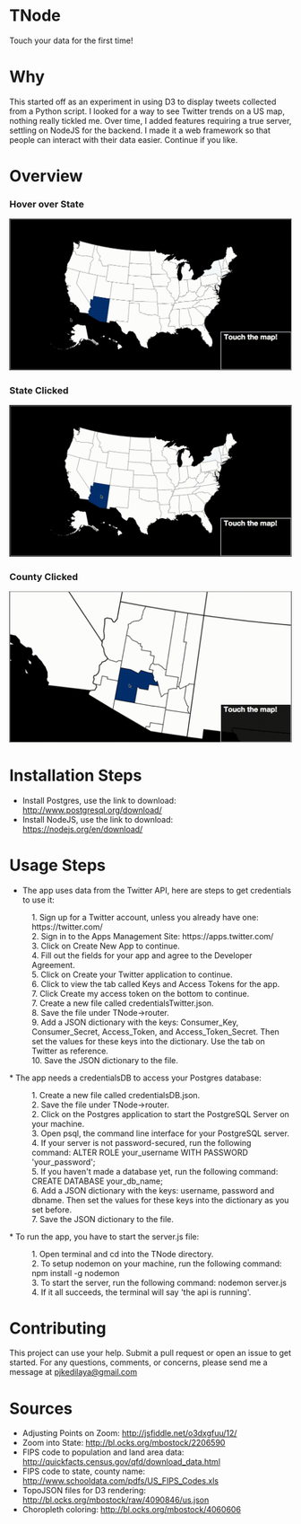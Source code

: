 # TNode
Touch your data for the first time!

# Why
This started off as an experiment in using D3 to display tweets collected from a Python script.
I looked for a way to see Twitter trends on a US map, nothing really tickled me.
Over time, I added features requiring a true server, settling on NodeJS for the backend.  I made it a web framework
so that people can interact with their data easier. Continue if you like.

# Overview
### Hover over State
![state hover page](public/images/hover.gif) 
### State Clicked
![state clicked page](public/images/stateClick.gif)
### County Clicked
![county clicked page](public/images/countyClick.gif)


# Installation Steps
* Install Postgres, use the link to download: http://www.postgresql.org/download/
* Install NodeJS, use the link to download: https://nodejs.org/en/download/

# Usage Steps
* The app uses data from the Twitter API, here are steps to get credentials to use it:
<dl>
<dd>1. Sign up for a Twitter account, unless you already have one: https://twitter.com/</dd>
<dd>2. Sign in to the Apps Management Site: https://apps.twitter.com/</dd>
<dd>3. Click on Create New App to continue.</dd>
<dd>4. Fill out the fields for your app and agree to the Developer Agreement. </dd>
<dd>5. Click on Create your Twitter application to continue. </dd>
<dd>6. Click to view the tab called Keys and Access Tokens for the app. </dd>
<dd>7. Click Create my access token on the bottom to continue. </dd>
<dd>7. Create a new file called credentialsTwitter.json. </dd>
<dd>8. Save the file under TNode->router. </dd>
<dd>9. Add a JSON dictionary with the keys: Consumer_Key, Consumer_Secret, Access_Token, and Access_Token_Secret. Then set the values for these keys into the dictionary. Use the tab on Twitter as reference. </dd>
<dd>10. Save the JSON dictionary to the file. </dd>
</dl>
* The app needs a credentialsDB to access your Postgres database:
<dl>
<dd>1. Create a new file called credentialsDB.json. </dd>
<dd>2. Save the file under TNode->router. </dd>
<dd>2. Click on the Postgres application to start the PostgreSQL Server on your machine. </dd>
<dd>3. Open psql, the command line interface for your PostgreSQL server. </dd>
<dd>4. If your server is not password-secured, run the following command:  ALTER ROLE your_username WITH PASSWORD 'your_password'; </dd>
<dd>5. If you haven't made a database yet,  run the following command: CREATE DATABASE your_db_name;</dd>
<dd>6. Add a JSON dictionary with the keys: username, password and dbname. Then set the values for these keys into the dictionary as you set before.</dd>
<dd>7. Save the JSON dictionary to the file. </dd>
</dl>
* To run the app, you have to start the server.js file:
<dl>
<dd>1. Open terminal and cd into the TNode directory. </dd>
<dd>2. To setup nodemon on your machine, run the following command: npm install -g nodemon </dd>
<dd>3. To start the server, run the following command: nodemon server.js </dd>
<dd>4. If it all succeeds, the terminal will say 'the api is running'. </dd>
</dl>

# Contributing
This project can use your help. Submit a pull request or open an issue to get started. For any questions, comments, or concerns, please send me a message at pjkedilaya@gmail.com

# Sources
* Adjusting Points on Zoom: http://jsfiddle.net/o3dxgfuu/12/
* Zoom into State: http://bl.ocks.org/mbostock/2206590
* FIPS code to population and land area data: http://quickfacts.census.gov/qfd/download_data.html
* FIPS code to state, county name: http://www.schooldata.com/pdfs/US_FIPS_Codes.xls
* TopoJSON files for D3 rendering: http://bl.ocks.org/mbostock/raw/4090846/us.json
* Choropleth coloring: http://bl.ocks.org/mbostock/4060606
